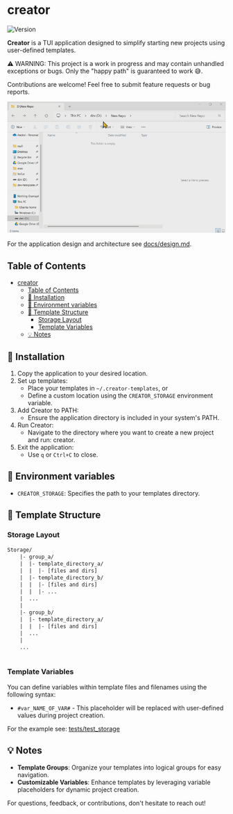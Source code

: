 # creator

![Version](https://img.shields.io/github/v/tag/an-dr/creator?filter=v*&label=Version&color=blue)

**Creator** is a TUI application designed to simplify starting new projects using user-defined templates.

⚠️ WARNING: This project is a work in progress and may contain unhandled exceptions or bugs. Only the "happy path" is guaranteed to work 😅.

Contributions are welcome! Feel free to submit feature requests or bug reports.

![demo](docs/README/demo.gif)

For the application design and architecture see [docs/design.md](docs/design.md).

## Table of Contents

- [creator](#creator)
    - [Table of Contents](#table-of-contents)
    - [🚀 Installation](#-installation)
    - [🌱 Environment variables](#-environment-variables)
    - [📂 Template Structure](#-template-structure)
        - [Storage Layout](#storage-layout)
        - [Template Variables](#template-variables)
    - [💡 Notes](#-notes)
 

## 🚀 Installation

1. Copy the application to your desired location.
2. Set up templates:
    - Place your templates in `~/.creator-templates`, or
    - Define a custom location using the `CREATOR_STORAGE` environment variable.
3. Add Creator to PATH:
    - Ensure the application directory is included in your system's PATH.
4. Run Creator:
    - Navigate to the directory where you want to create a new project and run: creator.
5. Exit the application:
    - Use `q` or `Ctrl+C` to close.


## 🌱 Environment variables

- `CREATOR_STORAGE`: Specifies the path to your templates directory.

## 📂 Template Structure

### Storage Layout

```plaintext
Storage/
    |- group_a/
    |  |- template_directory_a/
    |  |  |- [files and dirs]
    |  |- template_directory_b/
    |  |  |- [files and dirs]
    |  |  |- ...
    |  ...
    |
    |- group_b/
    |  |- template_directory_a/
    |  |  |- [files and dirs]
    |  ...
    |
    ...
    
```

### Template Variables

You can define variables within template files and filenames using the following syntax:

- `#var_NAME_OF_VAR#` - This placeholder will be replaced with user-defined values during project creation.

For the example see: [tests/test_storage](tests/test_storage)

## 💡 Notes

- **Template Groups**: Organize your templates into logical groups for easy navigation.
- **Customizable Variables**: Enhance templates by leveraging variable placeholders for dynamic project creation.

For questions, feedback, or contributions, don't hesitate to reach out!
